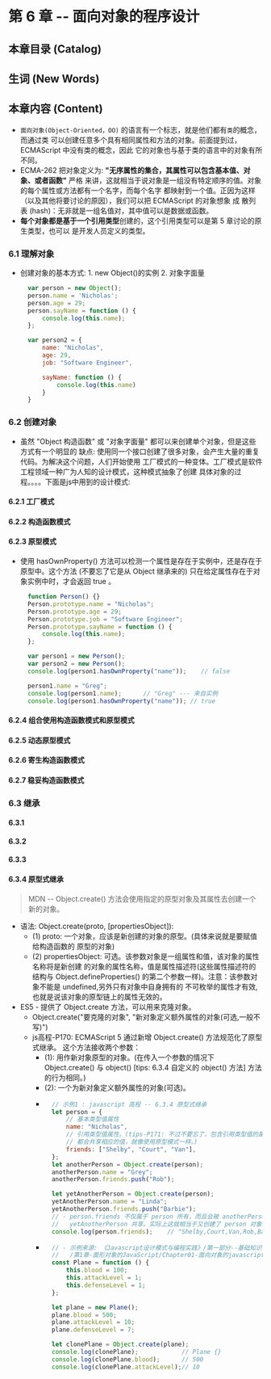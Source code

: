 # 第 6 章 -- 面向对象的程序设计
 
## 本章目录 (Catalog)


## 生词 (New Words)

## 本章内容 (Content)   
- `面向对象(Object-Oriented，OO)` 的语言有一个标志，就是他们都有`类`的概念，而通过类
   可以创建任意多个具有相同属性和方法的对象。前面提到过，ECMAScript 中没有类的概念，因此
   它的对象也与基于类的语言中的对象有所不同。
- ECMA-262 把对象定义为: **"无序属性的集合，其属性可以包含基本值、对象、或者函数"** 严格
  来讲，这就相当于说对象是一组没有特定顺序的值。对象的每个属性或方法都有一个名字，而每个名字
  都映射到一个值。正因为这样（以及其他将要讨论的原因），我们可以把 ECMAScript 的对象想象
  成 散列表 (hash)：无非就是一组名值对，其中值可以是数据或函数。
 - **每个对象都是基于一个引用类型**创建的，这个引用类型可以是第 5 章讨论的原生类型，也可以
   是开发人员定义的类型。

### 6.1 理解对象
- 创建对象的基本方式: 1. new Object()的实例  2. 对象字面量
  ```javascript
    var person = new Object();
    person.name = 'Nicholas';
    person.age = 29;
    person.sayName = function () {
        console.log(this.name);
    };

    var person2 = {
        name: "Nicholas",
        age: 29,
        job: "Software Engineer",

        sayName: function () {
            console.log(this.name)
        }
    }
  ```

### 6.2 创建对象
- 虽然 "Object 构造函数" 或 "对象字面量" 都可以来创建单个对象，但是这些方式有一个明显的
  缺点: 使用同一个接口创建了很多对象，会产生大量的重复代码。为解决这个问题，人们开始使用
  工厂模式的一种变体。工厂模式是软件工程领域一种广为人知的设计模式，这种模式抽象了创建
  具体对象的过程。。。。下面是js中用到的设计模式:
#### 6.2.1 工厂模式
#### 6.2.2 构造函数模式
#### 6.2.3 原型模式
- 使用 hasOwnProperty() 方法可以检测一个属性是存在于实例中，还是存在于原型中。这个方法
  (不要忘了它是从 Object 继承来的) 只在给定属性存在于对象实例中时，才会返回 true 。
  ```javascript
    function Person() {}
    Person.prototype.name = "Nicholas";
    Person.prototype.age = 29;
    Person.prototype.job = "Software Engineer";
    Person.prototype.sayName = function () {
        console.log(this.name);
    };

    var person1 = new Person();
    var person2 = new Person();
    console.log(person1.hasOwnProperty("name"));    // false

    person1.name = "Greg";
    console.log(person1.name);      // "Greg" --- 来自实例
    console.log(person1.hasOwnProperty("name")); // true    
  ```
#### 6.2.4 组合使用构造函数模式和原型模式
#### 6.2.5 动态原型模式
#### 6.2.6 寄生构造函数模式
#### 6.2.7 稳妥构造函数模式


### 6.3 继承
#### 6.3.1
#### 6.3.2
#### 6.3.3
#### 6.3.4 原型式继承
> MDN -- Object.create() 方法会使用指定的原型对象及其属性去创建一个新的对象。
- 语法: Object.create(proto, [propertiesObject]):
    + (1) proto: 一个对象，应该是新创建的对象的原型。(具体来说就是要赋值给构造函数的
        原型的对象)
    + (2) propertiesObject: 可选。该参数对象是一组属性和值，该对象的属性名称将是新创建
        的对象的属性名称，值是属性描述符(这些属性描述符的结构与 Object.defineProperties()
        的第二个参数一样)。注意：该参数对象不能是 undefined,另外只有对象中自身拥有的
        不可枚举的属性才有效,也就是说该对象的原型链上的属性无效的。
- ES5 - 提供了 Object.create 方法，可以用来克隆对象。
    + Object.create("要克隆的对象", "新对象定义额外属性的对象(可选,一般不写)")
    + js高程-P170: ECMAScript 5 通过新增 Object.create() 方法规范化了原型式继承。
      这个方法接收两个参数：
        - (1): 用作新对象原型的对象。(在传入一个参数的情况下 Object.create() 与 
          object() [tips: 6.3.4 自定义的 object() 方法] 方法的行为相同。)
        - (2): 一个为新对象定义额外属性的对象(可选)。
        - ```javascript
            // 示例1 : javascript 高程 -- 6.3.4 原型式继承
            let person = {
                // 基本类型值属性
                name: "Nicholas",
                // 引用类型值属性。(tips-P171: 不过不要忘了，包含引用类型值的属性始终
                // 都会共享相应的值，就像使用原型模式一样。)
                friends: ["Shelby", "Court", "Van"],
            };
            let anotherPerson = Object.create(person);
            anotherPerson.name = "Grey";
            anotherPerson.friends.push("Rob");

            let yetAnotherPerson = Object.create(person);
            yetAnotherPerson.name = "Linda";
            yetAnotherPerson.friends.push("Barbie");
            // - person.friends 不仅属于 person 所有，而且会被 anotherPerson 以及 
            //   yetAnotherPerson 共享。实际上这就相当于又创建了 person 对象的 2 个副本。
            console.log(person.friends);    // "Shelby,Court,Van,Rob,Barbie"
          ```
        - ```javascript
            // - 示例来源: 《Javascript设计模式与编程实践》/第一部分--基础知识
            //   /第1章-面形对象的JavaScript/Chapter01-面向对象的javascript.md
            const Plane = function () {
                this.blood = 100;
                this.attackLevel = 1;
                this.defenseLevel = 1;
            };

            let plane = new Plane();
            plane.blood = 500;
            plane.attackLevel = 10;
            plane.defenseLevel = 7;

            let clonePlane = Object.create(plane);
            console.log(clonePlane);            // Plane {}
            console.log(clonePlane.blood);      // 500
            console.log(clonePlane.attackLevel);// 10
          ```

